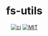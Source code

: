 <div align="center">

# fs-utils

[![ci](http://img.shields.io/github/actions/workflow/status/tbidne/fs-utils/ci.yaml?branch=main)](https://github.com/tbidne/fs-utils/actions/workflows/ci.yaml)
[![MIT](https://img.shields.io/github/license/tbidne/fs-utils?color=blue)](https://opensource.org/licenses/MIT)

</div>
